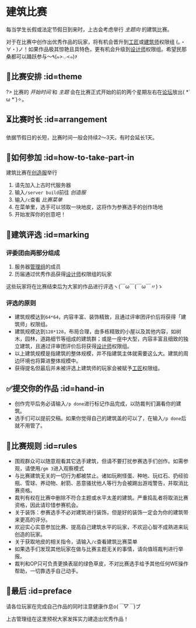 # 建筑比赛

每当学生长假或法定节假日到来时，上古会考虑举行 *主题向* 的建筑比赛。

对于在比赛中创作出优秀作品的玩家，将有机会晋升到[工匠][crafter]或[建筑师][architect]权限组 (。・∀・)ノ！如果作品极其惊艳且具特色，更有机会升级到[设计师][designer]权限组。希望民那桑都可以踊跃参与～٩(๑>◡<๑)۶

## 📅比赛安排 :id=theme

?> 比赛的 *开始时间* 和 *主题* 会在比赛正式开始的前的两个星期左右在[论坛](https://bbs.mimaru.me/)放出( *̀ ω *́ )✧。

## ⏳比赛时长 :id=arrangement

依据节假日的长短，比赛时间一般会持续2～3天。有时会延长1天。

## 👋如何参加 :id=how-to-take-part-in

建筑比赛在[创造服](/mc-servers/creative.md)举行

1. 请先加入上古时代服务器
2. 输入`/server build`前往 *创造服*
3. 输入`/c`查看 *比赛菜单*
4. 在菜单里，选手可以领取一块地皮，这将作为参赛选手的创作场地
5. 开始发挥你的创意吧！

## 💯建筑评选 :id=marking

### 评委团由两部分组成

1. 服务器[管理组](/staff.md)的成员
2. 历届通过优秀作品获得[设计师][designer]权限组的玩家

这些玩家将在比赛结束后为大家的作品进行评选ヽ(￣ω￣(￣ω￣〃)ゝ

### 评选的原则

- 建筑规模达到`64*64`，内容丰富、装饰精致，且通过评审团评价后将获得「建筑师」权限组。
- 建筑规模达到`128*128`，布局合理，由多栋精致的小屋以及其他内容，如树木，园林，道路细节等组成的建筑群；或是一座中大型，内容丰富且细致的独立建筑，且通过评审团评价后将获得[设计师][designer]权限组。
- 以上建筑规模是指建筑的整体规模，并不指建筑主体就需要这么大。建筑的周边环境也将算进整体规模中。
- 获得提名但最后并未被评选上建筑师的玩家会被赋予[工匠][crafter]权限组。

## ✅提交你的作品 :id=hand-in

- 创作完毕后务必请输入`/p done`进行标记作品完成，以防裁判们漏看你的建筑。
- 选手们可以提前交稿。如果你觉得自己的建筑盖的可以了，在输入`/p done`后就不用管了。

## 📏比赛规则 :id=rules

- 围观群众可以随意观看其它选手建筑，但请不要打扰参赛选手们创作。如需参观，请使用`/gm 3`进入观察模式
- 与比赛建筑无关的一切行为都被禁止。诸如玩刷怪蛋、种地、玩红石、扔经验瓶、雪球、养动物、射箭、恶意骚扰他人等行为会被踢出游戏警告，并取消比赛资格。
- 裁判有权在比赛中删除不符合主题或水平太差的建筑。严重捣乱者将取消比赛资格，因此请珍惜参赛机会。
- 关于装饰：参赛选手不必对建筑进行装饰，但是好的装饰一定会为你的建筑带来更高的评分。
- 欢迎实心实意参加比赛、提高自己建筑水平的玩家，不欢迎心智不成熟进来玩创造的玩家。
- 关于获取地皮的相关指令，请输入`/c`查看建筑比赛菜单
- 如果选手们发现其他玩家在做与比赛主题无关的事情，请向值班裁判进行举报。
- 裁判和OP只可负责更换表层的绿色草皮，不对比赛选手给予其他任何WE操作帮助，一切靠选手自己动手。

## 🎊最后 :id=preface

请各位玩家在完成自己作品的同时注意健康作息o(*￣▽￣*)ブ

上古管理组在这里预祝大家发挥实力建造出优秀作品！

[crafter]: /welcome/groups.md#crafter "工匠"
[designer]: /welcome/groups.md#designer "设计师"
[architect]: /welcome/groups.md#arch "建筑师"

